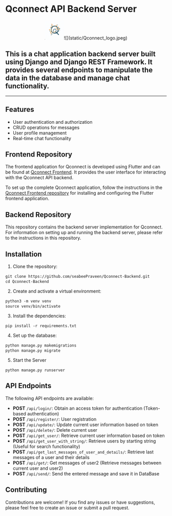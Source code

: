 # Qconnect API Backend Server
<p align="center">
<img src="static/Qconnect_logo.jpeg" height=60 width=60>![](static/Qconnect_logo.jpeg) </p>

<h2> This is a chat application backend server built using Django and Django REST Framework. It provides several endpoints to manipulate the data in the database and manage chat functionality.</h2>

---

## Features

- User authentication and authorization
- CRUD operations for messages
- User profile management
- Real-time chat functionality

## Frontend Repository

The frontend application for Qconnect is developed using Flutter and can be found at [Qconnect Frontend](https://github.com/seabeePraveen/Qconnect-App). It provides the user interface for interacting with the Qconnect API backend.

To set up the complete Qconnect application, follow the instructions in the [Qconnect Frontend repository](https://github.com/seabeePraveen/Qconnect-App) for installing and configuring the Flutter frontend application.

## Backend Repository

This repository contains the backend server implementation for Qconnect. For information on setting up and running the backend server, please refer to the instructions in this repository.


## Installation

1. Clone the repository:
  ```shell
  git clone https://github.com/seabeePraveen/Qconnect-Backend.git
  cd Qconnect-Backend
  ```

2. Create and activate a virtual environment:
  ```shell
  python3 -m venv venv
  source venv/bin/activate
  ```

3. Install the dependencies:
  ```shell
  pip install -r requirements.txt
  ```

4. Set up the database:
  ```shell
  python manage.py makemigrations
  python manage.py migrate
  ```

5. Start the Server
  ```shell
  python manage.py runserver
  ```
## API Endpoints

The following API endpoints are available:

- **POST** `/api/login/`: Obtain an access token for authentication (Token-based authentication)
- **POST** `/api/register/`: User registration
- **POST** `/api/update/`: Update current user information based on token
- **POST** `/api/delete/`: Delete current user 
- **POST** `/api/get_user/`: Retrieve current user information based on token
- **POST** `/api/get_user_with_string/`: Retrieve users by starting string (Useful for search functionality)
- **POST** `/api/get_last_messages_of_user_and_details/`: Retrieve last messages of a user and their details
- **POST** `/api/get/`: Get messages of user2 (Retrieve messages between current user and user2)
- **POST** `/api/send/`: Send the entered message and save it in DataBase


## Contributing
Contributions are welcome! If you find any issues or have suggestions, please feel free to create an issue or submit a pull request.
